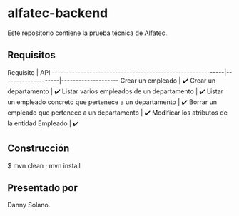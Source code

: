# alfatec-backend

Este repositorio contiene la prueba técnica de Alfatec. 

## Requisitos ##

Requisito                                                   | API
------------------------------------------------------------|--------------------|--------------------
Crear un empleado                                           | :heavy_check_mark:
Crear un departamento                                       | :heavy_check_mark:
Listar varios empleados de un departamento                  | :heavy_check_mark:
Listar un empleado concreto que pertenece a un departamento | :heavy_check_mark:
Borrar un empleado que pertenece a un departamento          | :heavy_check_mark:
Modificar los atributos de la entidad Empleado              | :heavy_check_mark:

## Construcción ##

$ mvn clean ; mvn install 

## Presentado por ##
Danny Solano.
